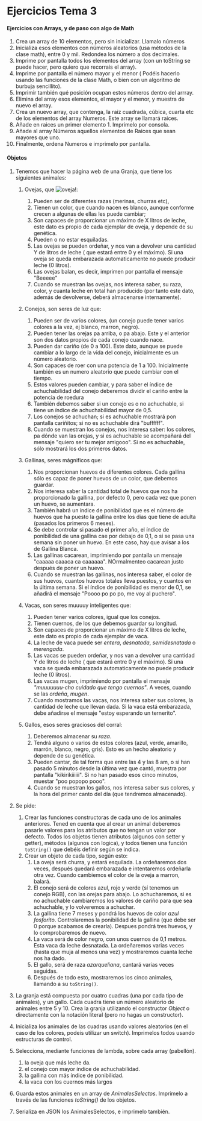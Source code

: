 # Ejercicios Tema 3

#### **Ejercicios con Arrays, y de paso con algo de Math**
   1. Crea un array de 10 elementos, pero sin inicializar. Llamalo números
   2. Inicializa esos elementos con números aleatorios (usa métodos de la clase math), entre 0 y mil. Redondea los número a dos decimales.
   4. Imprime por pantalla todos los elementos del array (con un toString se puede hacer, pero quiero que recorrais el array).
   5. Imprime por pantalla el número mayor  y el menor ( Podéis hacerlo usando las funciones de la clase Math, o bien con un algoritmo de burbuja sencillito).
   6. Imprimir también qué posición ocupan estos números dentro del arrray.
   7. Elimina del array esos elementos, el mayor y el menor, y muestra de nuevo el array.
   8. Crea un nuevo array, que contenga, la raiz cuadrada, cúbica, cuarta etc de los elementos del array Numeros. Este array se llamará raices.
   9. Añade en raices un primer elemento 1. Imprimelo por consola.
   10. Añade al array Números aquellos elementos de Raices que sean mayores que uno.
   11. Finalmente, ordena Numeros e imprimelo por pantalla.


#### Objetos
   1. Tenemos que hacer la página web de una Granja, que tiene los siguientes animales:

       1.  Ovejas, que ![oveja!](img/oveja.avif):
            1. Pueden ser de diferentes razas (merinas, churras etc), 
            2. Tienen un color, que cuando nacen es blanco, aunque conforme crecen a algunas de ellas les puede cambiar;
            3. Son capaces de proporcionar un máximo de X litros de leche, este dato es propio de cada ejemplar de oveja, y depende de su genética. 
            4. Pueden o no estar esquiladas.
            5. Las ovejas se pueden ordeñar, y nos van a devolver una cantidad Y de litros de leche ( que estará entre 0 y el máximo). Si una oveja se queda embarazada automaticamente no puede producir leche (0 litros).
            6. Las ovejas balan, es decir, imprimen por pantalla el mensaje "Beeeee"
            7. Cuando se muestran las ovejas, nos interesa saber, su raza, color, y cuanta leche en total han producido (por tanto este dato, además de devolverse, deberá almacenarse internamente).

         2. Conejos, son seres de luz que:
            1. Pueden ser de varios colores, (un conejo puede tener varios colores a la vez, ej blanco, marron, negro).
            2. Pueden tener las orejas pa arriba, o pa abajo. Este y el anterior son dos datos propios de cada conejo cuando nace.
            3. Pueden dar cariño (de 0 a 100). Este dato, aunque se puede cambiar a lo largo de la vida del conejo, inicialmente es un número aleatorio.
            4. Son capaces de roer con una potencia de 1 a 100. Inicialmente también es un numero aleatorio que puede cambiar con el tiempo.
            5.  Estos valores pueden cambiar, y para saber el índice de achuchabilidad del conejo deberemos dividir el cariño entre la potencia de roedura
            6.  También debemos saber si un conejo es o no achuchable, si tiene un índice de achuchabilidad mayor de 0,5.
            7.  Los conejos se achuchan; si es achuchable mostrará pon pantalla cariñitos; si no es achuchable dirá "buffffff".
            8.  Cuando se muestran los conejos, nos interesa saber: los colores, pa dónde van las orejas, y si es achuchable se acompañará del mensaje "quiero ser tu mejor amigooo". Si no es achuchable, sólo mostrará los dos primeros datos.
   
         3. Gallinas, seres mágnificos que:
            1. Nos proporcionan huevos de diferentes colores. Cada gallina sólo es capaz de poner huevos de un color, que debemos guardar. 
            2. Nos interesa saber la cantidad total de huevos que nos ha proporcionado la gallina, por defecto 0, pero cada vez que ponen un huevo, se aumentara. 
            3. También habrá un índice de ponibilidad que es el número de huevos que ha puesto la gallina entre los dias que tiene de adulta (pasados los primeros 6 meses).
            4. Se debe controlar si pasado el primer año, el índice de ponibilidad de una gallina cae por debajo de 0,1, o si se pasa una semana sin poner un huevo. En este caso, hay que avisar a los de Gallina Blanca.
            5. Las gallinas cacarean, imprimiendo por pantalla un mensaje "caaaaa caaaca ca caaaaaa". NOrmalmenteo cacarean justo después de poner un huevo.
            6. Cuando se muestran las gallinas, nos interesa saber, el color de sus huevos, cuantos huevos totales lleva puestos, y cuantos en la última semana. Si el índice de ponibilidad es menor de 0,1, se añadirá el mensaje "Poooo po po po, me voy al puchero".
   
         4. Vacas, son seres muuuuy inteligentes que:
            1. Pueden tener varios colores, igual que los conejos.
            2. Tienen cuernos, de los que debemos guardar su longitud.
            3. Son capaces de proporcionar un máximo de X litros de leche, este dato es propio de cada ejemplar de vaca. 
            4. La leche de vaca puede ser *entera*, *desnatada*, *semidesnatada* o *merengada*.
            5. Las vacas se pueden ordeñar, y nos van a devolver una cantidad Y de litros de leche ( que estará entre 0 y el máximo). Si una vaca se queda embarazada automaticamente no puede producir leche (0 litros).
            6. Las vacas mugen, imprimiendo por pantalla el mensaje *"muuuuuuu-cho cuidado que tengo cuernos"*. A veces, cuando se las *ordeña*, *mugen*.
            7. Cuando mostramos las vacas, nos interesa saber sus colores, la cantidad de leche que llevan dada. Si la vaca está embarazada, debe añadirse el mensaje "estoy esperando un ternerito".
         5. Gallos, esos seres graciosos del corral:
            1. Deberemos almacenar su *raza*.
            2. Tendrá alguno o varios de estos colores (azul, verde, amarillo, marrón, blanco, negro, gris). Esto es un hecho aleatorio y depende de su genética.
            3. Pueden cantar, de tal forma que entre las 4 y las 8 am, o si han pasado 5 minutos desde la última vez que cantó, muestra por pantalla "kikirikiiiiii". Si no han pasado esos cinco minutos, muestar "poo popopo pooo".
            4. Cuando se muestran los gallos, nos interesa saber sus colores, y la hora del primer canto del día (que tendremos almacenado).
         
   2. Se pide:
      1. Crear las funciones constructoras de cada uno de los animales anteriores. Tened en cuenta que al crear un animal deberemos pasarle valores para los atributos que no tengan un valor por defecto. Todos los objetos tienen atributos (algunos con setter y getter), métodos (algunos con logica), y todos tienen una función `toString()` que debéis definir según se indica.
      2. Crear un objeto de cada tipo, según esto:
         1. La oveja será churra, y estará esquilada. La ordeñaremos dos veces, después quedará embarazada e intentaremos ordeñarla otra vez. Cuando cambiemos el color de la oveja a marron, balará. 
         2. El conejo será de colores azul, rojo y verde (sí tenemos un conejo RGB), con las orejas para abajo. Lo achucharemos, si es no achuchable cambiaremos los valores de cariño para que sea achuchable, y lo volveremos a achuchar.
         3. La gallina tiene 7 meses y pondrá los huevos de color *azul fosforito*. Controlaremos la ponibilidad de la gallina (que debe ser 0 porque acabamos de crearla). Despues pondrá tres huevos, y lo comprobaremos de nuevo.
         4. La vaca será de color negro, con unos cuernos de 0,1 metros. Esta vaca da leche desnatada. La ordeñaremos varias veces (hasta que muja al menos una vez) y mostraremos cuanta leche nos ha dado.
         5. El gallo, será de raza *azarqueliana*, cantará varias veces seguidas.
         6. Después de todo esto, mostraremos los cinco animales, llamando a su `toString()`.
   
  
   3. La granja está compuesta por cuatro cuadras (una por cada tipo de animales), y un gallo. Cada cuadra tiene un número aleatorio de animales entre 5 y 10. Crea la granja utilizando el constructor *Object* o directamente con la notación literal (pero no hagas un constructor).
   4. Inicializa los animales de las cuadras usando valores aleatorios (en el caso de los colores, podeis utilizar un switch). Imprimelos todos usando estructuras de control.
   5. Selecciona, mediante funciones de lambda, sobre cada array (pabellón).
         1. la oveja que más leche da.
         2. el conejo con mayor índice de achuchabilidad.
         3. la gallina con más índice de ponibilidad.
         4. la vaca con los cuernos más largos
   6. Guarda estos animales en un array de *AnimalesSelectos*. Imprimelo a través de las funciones *toString()* de los objetos.
   7.  Serializa en JSON los AnimalesSelectos, e imprimelo también.
   